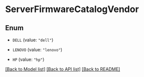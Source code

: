 # ServerFirmwareCatalogVendor

## Enum


* `DELL` (value: `"dell"`)

* `LENOVO` (value: `"lenovo"`)

* `HP` (value: `"hp"`)


[[Back to Model list]](../README.md#documentation-for-models) [[Back to API list]](../README.md#documentation-for-api-endpoints) [[Back to README]](../README.md)


